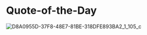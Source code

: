 # Quote-of-the-Day
![D8A0955D-37F8-48E7-81BE-318DFE893BA2_1_105_c](https://user-images.githubusercontent.com/104799041/199162850-02487a50-3dda-4092-8826-344bfe43e88a.jpeg)
